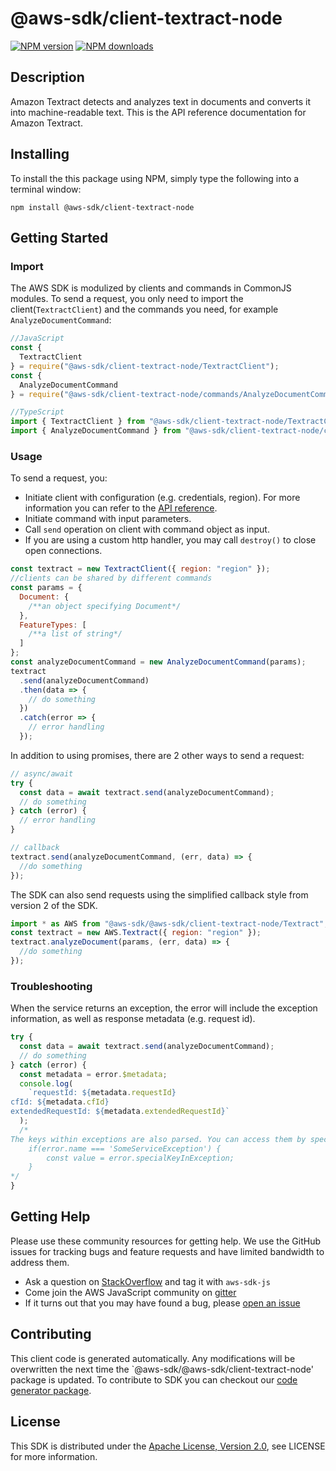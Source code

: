 # @aws-sdk/client-textract-node

[![NPM version](https://img.shields.io/npm/v/@aws-sdk/client-textract-node/preview.svg)](https://www.npmjs.com/package/@aws-sdk/client-textract-node)
[![NPM downloads](https://img.shields.io/npm/dm/@aws-sdk/client-textract-node.svg)](https://www.npmjs.com/package/@aws-sdk/client-textract-node)

## Description

<p>Amazon Textract detects and analyzes text in documents and converts it into machine-readable text. This is the API reference documentation for Amazon Textract.</p>

## Installing

To install the this package using NPM, simply type the following into a terminal window:

```
npm install @aws-sdk/client-textract-node
```

## Getting Started

### Import

The AWS SDK is modulized by clients and commands in CommonJS modules. To send a request, you only need to import the client(`TextractClient`) and the commands you need, for example `AnalyzeDocumentCommand`:

```javascript
//JavaScript
const {
  TextractClient
} = require("@aws-sdk/client-textract-node/TextractClient");
const {
  AnalyzeDocumentCommand
} = require("@aws-sdk/client-textract-node/commands/AnalyzeDocumentCommand");
```

```javascript
//TypeScript
import { TextractClient } from "@aws-sdk/client-textract-node/TextractClient";
import { AnalyzeDocumentCommand } from "@aws-sdk/client-textract-node/commands/AnalyzeDocumentCommand";
```

### Usage

To send a request, you:

- Initiate client with configuration (e.g. credentials, region). For more information you can refer to the [API reference][].
- Initiate command with input parameters.
- Call `send` operation on client with command object as input.
- If you are using a custom http handler, you may call `destroy()` to close open connections.

```javascript
const textract = new TextractClient({ region: "region" });
//clients can be shared by different commands
const params = {
  Document: {
    /**an object specifying Document*/
  },
  FeatureTypes: [
    /**a list of string*/
  ]
};
const analyzeDocumentCommand = new AnalyzeDocumentCommand(params);
textract
  .send(analyzeDocumentCommand)
  .then(data => {
    // do something
  })
  .catch(error => {
    // error handling
  });
```

In addition to using promises, there are 2 other ways to send a request:

```javascript
// async/await
try {
  const data = await textract.send(analyzeDocumentCommand);
  // do something
} catch (error) {
  // error handling
}
```

```javascript
// callback
textract.send(analyzeDocumentCommand, (err, data) => {
  //do something
});
```

The SDK can also send requests using the simplified callback style from version 2 of the SDK.

```javascript
import * as AWS from "@aws-sdk/@aws-sdk/client-textract-node/Textract";
const textract = new AWS.Textract({ region: "region" });
textract.analyzeDocument(params, (err, data) => {
  //do something
});
```

### Troubleshooting

When the service returns an exception, the error will include the exception information, as well as response metadata (e.g. request id).

```javascript
try {
  const data = await textract.send(analyzeDocumentCommand);
  // do something
} catch (error) {
  const metadata = error.$metadata;
  console.log(
    `requestId: ${metadata.requestId}
cfId: ${metadata.cfId}
extendedRequestId: ${metadata.extendedRequestId}`
  );
  /*
The keys within exceptions are also parsed. You can access them by specifying exception names:
    if(error.name === 'SomeServiceException') {
        const value = error.specialKeyInException;
    }
*/
}
```

## Getting Help

Please use these community resources for getting help. We use the GitHub issues for tracking bugs and feature requests and have limited bandwidth to address them.

- Ask a question on [StackOverflow](https://stackoverflow.com/questions/tagged/aws-sdk-js) and tag it with `aws-sdk-js`
- Come join the AWS JavaScript community on [gitter](https://gitter.im/aws/aws-sdk-js-v3)
- If it turns out that you may have found a bug, please [open an issue](https://github.com/aws/aws-sdk-js-v3/issues)

## Contributing

This client code is generated automatically. Any modifications will be overwritten the next time the `@aws-sdk/@aws-sdk/client-textract-node' package is updated. To contribute to SDK you can checkout our [code generator package][].

## License

This SDK is distributed under the
[Apache License, Version 2.0](http://www.apache.org/licenses/LICENSE-2.0),
see LICENSE for more information.

[code generator package]: https://github.com/aws/aws-sdk-js-v3/tree/master/packages/service-types-generator
[api reference]: https://docs.aws.amazon.com/AWSJavaScriptSDK/latest/
